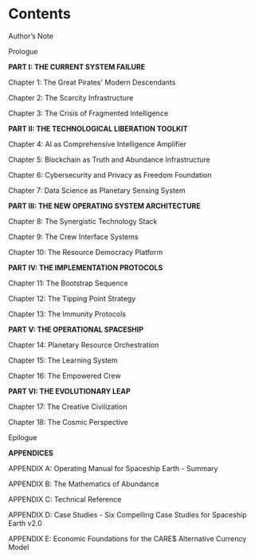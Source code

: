 # Contents

Author’s Note

Prologue

**PART I: THE CURRENT SYSTEM FAILURE**

Chapter 1: The Great Pirates' Modern Descendants

Chapter 2: The Scarcity Infrastructure

Chapter 3: The Crisis of Fragmented Intelligence

**PART II: THE TECHNOLOGICAL LIBERATION TOOLKIT**

Chapter 4: AI as Comprehensive Intelligence Amplifier

Chapter 5: Blockchain as Truth and Abundance Infrastructure

Chapter 6: Cybersecurity and Privacy as Freedom Foundation

Chapter 7: Data Science as Planetary Sensing System

**PART III: THE NEW OPERATING SYSTEM ARCHITECTURE**

Chapter 8: The Synergistic Technology Stack

Chapter 9: The Crew Interface Systems

Chapter 10: The Resource Democracy Platform

**PART IV: THE IMPLEMENTATION PROTOCOLS**

Chapter 11: The Bootstrap Sequence

Chapter 12: The Tipping Point Strategy

Chapter 13: The Immunity Protocols

**PART V: THE OPERATIONAL SPACESHIP**

Chapter 14: Planetary Resource Orchestration

Chapter 15: The Learning System

Chapter 16: The Empowered Crew

**PART VI: THE EVOLUTIONARY LEAP**

Chapter 17: The Creative Civilization

Chapter 18: The Cosmic Perspective

Epilogue

**APPENDICES**

APPENDIX A: Operating Manual for Spaceship Earth - Summary

APPENDIX B: The Mathematics of Abundance

APPENDIX C: Technical Reference

APPENDIX D: Case Studies - Six Compelling Case Studies for Spaceship Earth v2.0

APPENDIX E: Economic Foundations for the CARE$ Alternative Currency Model
